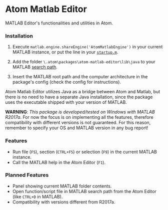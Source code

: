 # Atom Matlab Editor
MATLAB Editor's functionalities and utilities in Atom.

### Installation
1. Execute `matlab.engine.shareEngine('AtomMatlabEngine')` in your current MATLAB instance, or put the line in your [`startup.m`](https://mathworks.com/help/matlab/matlab_env/startup-options.html#brlkmbe-1).

2. Add the folder `\.atom\packages\atom-matlab-editor\lib\java` to your MATLAB [search path](https://mathworks.com/help/matlab/search-path.html).

3. Insert the MATLAB root path and the computer architecture in the package's config (check the config for instructions).

Atom Matlab Editor utilizes Java as a bridge between Atom and Matlab, but there is no need to have a separate Java installation, since the package uses the executable shipped with your version of MATLAB.

__WARNING__: _This package is developed/tested on Windows with MATLAB R2017a_.
For now the focus is on implementing all the features, therefore compatibility with different versions is not guaranteed. For this reason, remember to specify your OS and MATLAB version in any bug report!

### Features
- Run file (`F5`), section (`CTRL+F5`) or selection (`F9`) in the current MATLAB instance.
- Call the MATLAB help in the Atom Editor (`F1`).

### Planned Features
- Panel showing current MATLAB folder contents.
- Open function/script file in MATLAB search path from the Atom Editor (like `CTRL+D` in MATLAB).
- Compatibility with versions different from R2017a.

